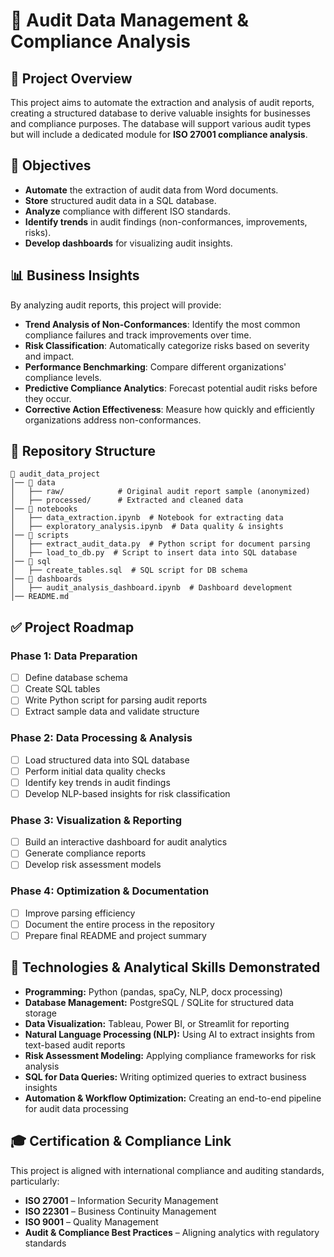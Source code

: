# 📌 Audit Data Management & Compliance Analysis

## 🚀 Project Overview
This project aims to automate the extraction and analysis of audit reports, creating a structured database to derive valuable insights for businesses and compliance purposes. The database will support various audit types but will include a dedicated module for **ISO 27001 compliance analysis**.

## 🎯 Objectives
- **Automate** the extraction of audit data from Word documents.
- **Store** structured audit data in a SQL database.
- **Analyze** compliance with different ISO standards.
- **Identify trends** in audit findings (non-conformances, improvements, risks).
- **Develop dashboards** for visualizing audit insights.

## 📊 Business Insights
By analyzing audit reports, this project will provide:
- **Trend Analysis of Non-Conformances**: Identify the most common compliance failures and track improvements over time.
- **Risk Classification**: Automatically categorize risks based on severity and impact.
- **Performance Benchmarking**: Compare different organizations' compliance levels.
- **Predictive Compliance Analytics**: Forecast potential audit risks before they occur.
- **Corrective Action Effectiveness**: Measure how quickly and efficiently organizations address non-conformances.

## 📂 Repository Structure
```
📂 audit_data_project
│── 📂 data
│   ├── raw/            # Original audit report sample (anonymized)
│   ├── processed/      # Extracted and cleaned data
│── 📂 notebooks
│   ├── data_extraction.ipynb  # Notebook for extracting data
│   ├── exploratory_analysis.ipynb  # Data quality & insights
│── 📂 scripts
│   ├── extract_audit_data.py  # Python script for document parsing
│   ├── load_to_db.py  # Script to insert data into SQL database
│── 📂 sql
│   ├── create_tables.sql  # SQL script for DB schema
│── 📂 dashboards
│   ├── audit_analysis_dashboard.ipynb  # Dashboard development
│── README.md
```

## ✅ Project Roadmap
### **Phase 1: Data Preparation**
- [ ] Define database schema
- [ ] Create SQL tables
- [ ] Write Python script for parsing audit reports
- [ ] Extract sample data and validate structure

### **Phase 2: Data Processing & Analysis**
- [ ] Load structured data into SQL database
- [ ] Perform initial data quality checks
- [ ] Identify key trends in audit findings
- [ ] Develop NLP-based insights for risk classification

### **Phase 3: Visualization & Reporting**
- [ ] Build an interactive dashboard for audit analytics
- [ ] Generate compliance reports
- [ ] Develop risk assessment models

### **Phase 4: Optimization & Documentation**
- [ ] Improve parsing efficiency
- [ ] Document the entire process in the repository
- [ ] Prepare final README and project summary

## 🔧 Technologies & Analytical Skills Demonstrated
- **Programming:** Python (pandas, spaCy, NLP, docx processing)
- **Database Management:** PostgreSQL / SQLite for structured data storage
- **Data Visualization:** Tableau, Power BI, or Streamlit for reporting
- **Natural Language Processing (NLP):** Using AI to extract insights from text-based audit reports
- **Risk Assessment Modeling:** Applying compliance frameworks for risk analysis
- **SQL for Data Queries:** Writing optimized queries to extract business insights
- **Automation & Workflow Optimization:** Creating an end-to-end pipeline for audit data processing

## 🎓 Certification & Compliance Link
This project is aligned with international compliance and auditing standards, particularly:
- **ISO 27001** – Information Security Management
- **ISO 22301** – Business Continuity Management
- **ISO 9001** – Quality Management
- **Audit & Compliance Best Practices** – Aligning analytics with regulatory standards
